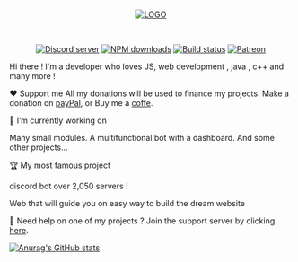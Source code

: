 
<div align="center">
  <br />
  <p>
   <a href="https://imgbb.com/"><img src="https://i.ibb.co/XWXM0x6/LOGO.png" alt="LOGO" border="0"></a></a>
  </p>
  <br />
  <p>
    <a href="https://discord.gg/nERQmYafqQ"><img src="https://img.shields.io/discord/836907771269873674?color=blue&label=discord&logo=Support&logoColor=Join%20our%20community" alt="Discord server" /></a>
    <a href="https://www.npmjs.com/package/discord.js"><img src="https://img.shields.io/npm/dt/discord.js.svg?maxAge=3600" alt="NPM downloads" /></a>
    <a href="https://github.com/discordjs/discord.js/actions"><img src="https://github.com/discordjs/discord.js/workflows/Testing/badge.svg" alt="Build status" /></a>
    <a href="https://www.patreon.com/DISCORDmaker"><img src="https://img.shields.io/badge/donate-patreon-F96854.svg" alt="Patreon" /></a>
  </p>
</div>
Hi there ! I'm a  developer who loves JS, web development , java , c++ and many more !

❤️ Support me
All my donations will be used to finance my projects. Make a donation on [payPal](https://paypal.me/thomaszv?locale.x=en_US), or Buy me a [coffe]().

🔭 I’m currently working on 

Many small modules. A multifunctional bot with a dashboard. And some other projects...

🏆 My most famous project 

discord bot over 2,050  servers !

Web that will guide you on easy way to build the dream website 


🏓 Need help on one of my projects ?
Join the support server by clicking [here](https://discord.gg/nERQmYafqQ).

[![Anurag's GitHub stats](https://github-readme-stats.vercel.app/api?username=thomas1329)](https://github.com/anuraghazra/github-readme-stats)
